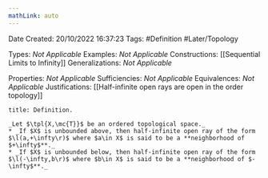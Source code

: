 ```yaml
---
mathLink: auto
---
```


<div class="topSpace"></div>

Date Created: 20/10/2022 16:37:23
Tags: #Definition #Later/Topology

Types: _Not Applicable_
Examples: _Not Applicable_
Constructions: [[Sequential Limits to Infinity]]
Generalizations: _Not Applicable_

Properties: _Not Applicable_
Sufficiencies: _Not Applicable_
Equivalences: _Not Applicable_
Justifications: [[Half-infinite open rays are open in the order topology]]

``` ad-Definition
title: Definition.

_Let $\tpl{X,\mc{T}}$ be an ordered topological space._
* _If $X$ is unbounded above, then half-infinite open ray of the form $\l(a,+\infty\r)$ where $a\in X$ is said to be a **neighborhood of $+\infty$**._
* _If $X$ is unbounded below, then half-infinite open ray of the form $\l(-\infty,b\r)$ where $b\in X$ is said to be a **neighborhood of $-\infty$**._

```
